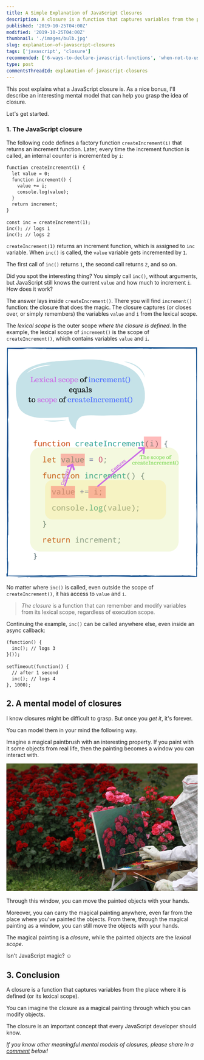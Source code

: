 ```yaml
---
title: A Simple Explanation of JavaScript Closures
description: A closure is a function that captures variables from the place where it is defined (or its lexical scope).  
published: '2019-10-25T04:00Z'
modified: '2019-10-25T04:00Z'
thumbnail: './images/bulb.jpg'
slug: explanation-of-javascript-closures
tags: ['javascript', 'closure']
recommended: ['6-ways-to-declare-javascript-functions', 'when-not-to-use-arrow-functions-in-javascript']
type: post
commentsThreadId: explanation-of-javascript-closures
---
```


This post explains what a JavaScript closure is. As a nice bonus, I'll describe an interesting mental model that can help you grasp the idea of closure.  

Let's get started.  

### 1. The JavaScript closure

The following code defines a factory function `createIncrement(i)` that returns an increment function. Later, every time the increment function is called, an internal counter is incremented by `i`:

```javascript{3-6,11-12}
function createIncrement(i) {
  let value = 0;
  function increment() {
    value += i;
    console.log(value);
  }
  return increment;
}

const inc = createIncrement(1);
inc(); // logs 1
inc(); // logs 2
```

`createIncrement(1)` returns an increment function, which is assigned to `inc` variable. When `inc()` is called, the `value` variable gets incremented by `1`.  

The first call of `inc()` returns `1`, the second call returns `2`, and so on.  

Did you spot the interesting thing? You simply call `inc()`, without arguments, but JavaScript still knows the current `value` and how much to increment `i`. How does it work? 

The answer lays inside `createIncrement()`. There you will find `increment()` function: the closure that does the magic. The closure captures (or closes over, or simply remembers) the variables `value` and `i` from the lexical scope.  

The *lexical scope* is the outer scope *where the closure is defined*. In the example, the lexical scope of `increment()` is the scope of `createIncrement()`, which contains variables `value` and `i`.  

![The lexical scope in JavaScript](./images/lexical-scope-2.png)

No matter where `inc()` is called, even outside the scope of `createIncrement()`, it has access to `value` and `i`.  

> *The closure* is a function that can remember and modify variables from its lexical scope, regardless of execution scope.  

Continuing the example, `inc()` can be called anywhere else, even inside an async callback:  
```javascript{2,7}
(function() {
  inc(); // logs 3
}());

setTimeout(function() {
  // after 1 second
  inc(); // logs 4
}, 1000);
```

## 2. A mental model of closures

I know closures might be difficult to grasp. But once you *get it*, it's forever. 

You can model them in your mind the following way. 

Imagine a magical paintbrush with an interesting property. If you paint with it some objects from real life, then the painting becomes a window you can interact with.  

![Painting as a model of JavaScript closures](./images/rose.jpg)

Through this window, you can move the painted objects with your hands.  

Moreover, you can carry the magical painting anywhere, even far from the place where you've painted the objects. From there, through the magical painting as a window, you can still move the objects with your hands.  

The magical painting is a *closure*, while the painted objects are the *lexical scope*.  

Isn't JavaScript magic? &#x263a;

## 3. Conclusion

A closure is a function that captures variables from the place where it is defined (or its lexical scope).  

You can imagine the closure as a magical painting through which you can modify objects.   

The closure is an important concept that every JavaScript developer should know.  

*If you know other meaningful mental models of closures, please share in a [comment](#disqus_thread) below!*